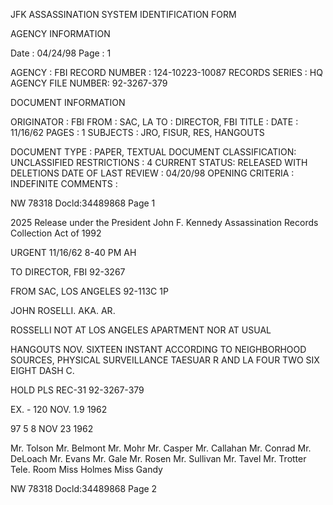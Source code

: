 JFK ASSASSINATION SYSTEM
IDENTIFICATION FORM

AGENCY INFORMATION

Date : 04/24/98
Page : 1

AGENCY : FBI
RECORD NUMBER : 124-10223-10087
RECORDS SERIES : HQ
AGENCY FILE NUMBER: 92-3267-379

DOCUMENT INFORMATION

ORIGINATOR : FBI
FROM : SAC, LA
TO : DIRECTOR, FBI
TITLE :
DATE : 11/16/62
PAGES : 1
SUBJECTS : JRO, FISUR, RES, HANGOUTS

DOCUMENT TYPE : PAPER, TEXTUAL DOCUMENT
CLASSIFICATION: UNCLASSIFIED
RESTRICTIONS : 4
CURRENT STATUS: RELEASED WITH DELETIONS
DATE OF LAST REVIEW : 04/20/98
OPENING CRITERIA : INDEFINITE
COMMENTS :

NW 78318 Docld:34489868 Page 1

2025 Release under the President John
F. Kennedy Assassination Records
Collection Act of 1992

URGENT 11/16/62 8-40 PM AH

TO DIRECTOR, FBI 92-3267

FROM SAC, LOS ANGELES 92-113C 1P

JOHN ROSELLI. AKA. AR.

ROSSELLI NOT AT LOS ANGELES APARTMENT NOR AT USUAL

HANGOUTS NOV. SIXTEEN INSTANT ACCORDING TO NEIGHBORHOOD SOURCES,
PHYSICAL SURVEILLANCE
TAESUAR R AND LA FOUR TWO SIX EIGHT DASH C.

HOLD PLS REC-31
92-3267-379

ΕΧ. - 120 NOV. 1.9 1962

97
5 8 NOV 23 1962

Mr. Tolson
Mr. Belmont
Mr. Mohr
Mr. Casper
Mr. Callahan
Mr. Conrad
Mr. DeLoach
Mr. Evans
Mr. Gale
Mr. Rosen
Mr. Sullivan
Mr. Tavel
Mr. Trotter
Tele. Room
Miss Holmes
Miss Gandy

NW 78318 Docld:34489868 Page 2
